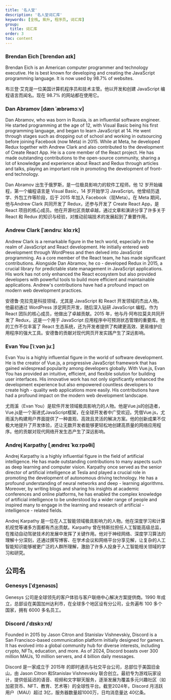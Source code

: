 ```yaml
---
title: '名人堂'
description: '名人堂词汇库'
keywords: [全栈, 紫升, 程序员, 词汇库]
group:
  title: 词汇库
order: 3
toc: content
---
```


### Brendan Eich [ˈbrendən aɪk]

Brendan Eich is an American computer programmer and technology executive. He is best known for developing and creating the JavaScript programming language. It is now used by 98.7% of websites.

布兰登·艾克是一位美国计算机程序员和技术主管。他以开发和创建 JavaScript 编程语言而闻名。现在 98.7% 的网站都在使用它。

### Dan Abramov [dæn ˈæbrəmɔːv]

Dan Abramov, who was born in Russia, is an influential software engineer. He started programming at the age of 12, with Visual Basic being his first programming language, and began to learn JavaScript at 14. He went through stages such as dropping out of school and working in outsourcing before joining Facebook (now Meta) in 2015. While at Meta, he developed Redux together with Andrew Clark and also contributed to the development of Create React App. He is a core member of the React project. He has made outstanding contributions to the open-source community, sharing a lot of knowledge and experience about React and Redux through articles and talks, playing an important role in promoting the development of front-end technology.

Dan Abramov 出生于俄罗斯，是一位极具影响力的软件工程师。他 12 岁开始编程，第一个编程语言是 Visual Basic，14 岁开始学习 JavaScript。他曾经历退学、外包工作等阶段，后于 2015 年加入 Facebook（现Meta）。在 Meta 期间，他与Andrew Clark 共同开发了 Redux，还参与开发了 Create React App，是 React 项目的核心成员。他在开源社区贡献卓越，通过文章和演讲分享了许多关于 React 和 Redux 的知识与经验，对推动前端技术的发展起到了重要作用。

### Andrew Clark [ˈændruː klɑːrk]

Andrew Clark is a remarkable figure in the tech world, especially in the realm of JavaScript and React development. He initially entered web development through WordPress and then delved into JavaScript programming. As a core member of the React team, he has made significant contributions. Alongside Dan Abramov, he co - developed Redux in 2015, a crucial library for predictable state management in JavaScript applications. His work has not only enhanced the React ecosystem but also provided developers with powerful tools to build more efficient and maintainable applications. Andrew's contributions have had a profound impact on modern web development practices.

安德鲁·克拉克是科技领域，尤其是 JavaScript 和 React 开发领域的杰出人物。他最初通过 WordPress 涉足网页开发，随后深入钻研 JavaScript 编程。作为 React 团队的核心成员，他做出了卓越贡献。2015 年，他与丹·阿布拉莫夫共同开发了 Redux，这是一个用于 JavaScript 应用程序中可预测状态管理的重要库。他的工作不仅丰富了 React 生态系统，还为开发者提供了构建更高效、更易维护应用程序的强大工具。安德鲁的贡献对现代网页开发实践产生了深远影响。

### Evan You [ˈiːvən juː]

Evan You is a highly influential figure in the world of software development. He is the creator of Vue.js, a progressive JavaScript framework that has gained widespread popularity among developers globally. With Vue.js, Evan You has provided an intuitive, efficient, and flexible solution for building user interfaces. His innovative work has not only significantly enhanced the development experience but also empowered countless developers to create high - quality web applications more easily. His contributions have had a profound impact on the modern web development landscape.

尤雨溪（Evan You）是软件开发领域极具影响力的人物。他是Vue.js的创造者，Vue.js是一个渐进式JavaScript框架，在全球开发者中广受欢迎。凭借Vue.js，尤雨溪为构建用户界面提供了一种直观、高效且灵活的解决方案。他的创新成果不仅极大地提升了开发体验，还让无数开发者能够更轻松地创建高质量的网络应用程序。他的贡献对现代网络开发生态产生了深远影响。

### Andrej Karpathy [ˌændreɪ ˈkɑːrpəθi]

Andrej Karpathy is a highly influential figure in the field of artificial intelligence. He has made outstanding contributions to many aspects such as deep learning and computer vision. Karpathy once served as the senior director of artificial intelligence at Tesla and played a crucial role in promoting the development of autonomous driving technology. He has a profound understanding of neural networks and deep - learning algorithms. Moreover, by writing blogs and sharing his insights at academic conferences and online platforms, he has enabled the complex knowledge of artificial intelligence to be understood by a wider range of people and inspired many to engage in the learning and research of artificial - intelligence - related fields.

Andrej Karpathy 是一位在人工智能领域极具影响力的人物。他在深度学习和计算机视觉等诸多方面都有杰出贡献。Karpathy 曾在特斯拉担任人工智能高级总监，在推动自动驾驶技术的发展中发挥了关键作用。他对于神经网络、深度学习算法的理解十分深刻，还通过撰写博客、在学术会议和网络平台分享见解，让复杂的人工智能知识能够被更广泛的人群所理解，激励了许多人投身于人工智能相关领域的学习和研究。

## 公司名

### Genesys [ˈdʒenəsɪs]

Genesys 公司是全球领先的客户体验与客户联络中心解决方案提供商。1990 年成立，总部设在美国加州达利市，在全球多个地区设有分公司，业务遍布 100 多个国家，拥有 6000 多名员工。

### Discord /ˈdɪskɔːrd/

Founded in ​2015 by ​Jason Citron and ​Stanislav Vishnevskiy, Discord is a San Francisco-based communication platform initially designed for gamers. It has evolved into a global community hub for diverse interests, including crypto, NFTs, education, and more. As of ​2024, Discord boasts over ​300 million MAUs, ​10 million servers, and ​4 billion daily messages.

Discord 是一家成立于 ​2015年 的即时通讯与社交平台公司，总部位于美国旧金山，由 ​Jason Citron 和 ​Stanislav Vishnevskiy 联合创立。最初专为游戏玩家设计，提供低延迟的语音、视频和文字聊天服务，逐渐发展为覆盖多元兴趣社区（如加密货币、NFT、教育、艺术等）的全球性平台。截至 ​2024年，Discord 月活跃用户（MAU）超过 ​3亿，服务器数量超 ​1000万，日均消息量达 ​40亿条。
